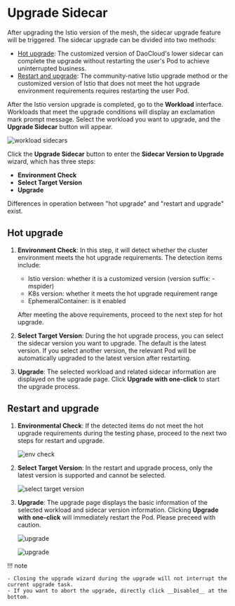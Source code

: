 # Upgrade Sidecar

After upgrading the Istio version of the mesh, the sidecar upgrade feature will be triggered.
The sidecar upgrade can be divided into two methods:

- [Hot upgrade](#hot-upgrade): The customized version of DaoCloud's lower sidecar can complete the upgrade
  without restarting the user's Pod to achieve uninterrupted business.
- [Restart and upgrade](#restart-and-upgrade): The community-native Istio upgrade method or the customized version
  of Istio that does not meet the hot upgrade environment requirements requires restarting the user Pod.

After the Istio version upgrade is completed, go to the __Workload__ interface. Workloads that meet the upgrade conditions
will display an exclamation mark prompt message. Select the workload you want to upgrade, and the __Upgrade Sidecar__
button will appear.

![workload sidecars](https://docs.daocloud.io/daocloud-docs-images/docs/en/docs/mspider/images/sidecar-update01.png)

Click the __Upgrade Sidecar__ button to enter the __Sidecar Version to Upgrade__ wizard, which has three steps:

- __Environment Check__
- __Select Target Version__
- __Upgrade__

Differences in operation between "hot upgrade" and "restart and upgrade" exist.

## Hot upgrade

1. **Environment Check**: In this step, it will detect whether the cluster environment meets the hot upgrade requirements.
   The detection items include:

    - Istio version: whether it is a customized version (version suffix: -mspider)
    - K8s version: whether it meets the hot upgrade requirement range
    - EphemeralContainer: is it enabled

    After meeting the above requirements, proceed to the next step for hot upgrade.

2. **Select Target Version**: During the hot upgrade process, you can select the sidecar version you want to upgrade.
   The default is the latest version. If you select another version, the relevant Pod will be automatically upgraded
   to the latest version after restarting.

3. **Upgrade**: The selected workload and related sidecar information are displayed on the upgrade page.
   Click __Upgrade with one-click__ to start the upgrade process.

## Restart and upgrade

1. **Environmental Check**: If the detected items do not meet the hot upgrade requirements during the testing phase,
   proceed to the next two steps for restart and upgrade.

    ![env check](https://docs.daocloud.io/daocloud-docs-images/docs/en/docs/mspider/images/SidecarUpdate05.png)

2. **Select Target Version**: In the restart and upgrade process, only the latest version is supported and cannot be selected.

	![select target version](https://docs.daocloud.io/daocloud-docs-images/docs/en/docs/mspider/images/SidecarUpdate06.png)

3. **Upgrade**: The upgrade page displays the basic information of the selected workload and sidecar version information.
   Clicking __Upgrade with one-click__ will immediately restart the Pod. Please preceed with caution.

	![upgrade](https://docs.daocloud.io/daocloud-docs-images/docs/en/docs/mspider/images/SidecarUpdate07.png)

	![upgrade](https://docs.daocloud.io/daocloud-docs-images/docs/en/docs/mspider/images/SidecarUpdate08.png)

!!! note

    - Closing the upgrade wizard during the upgrade will not interrupt the current upgrade task.
    - If you want to abort the upgrade, directly click __Disabled__ at the bottom.
